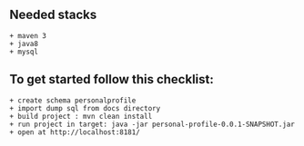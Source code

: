 ## Needed stacks
    + maven 3
    + java8
    + mysql
    
## To get started follow this checklist:
    + create schema personalprofile
    + import dump sql from docs directory
    + build project : mvn clean install
    + run project in target: java -jar personal-profile-0.0.1-SNAPSHOT.jar
    + open at http://localhost:8181/